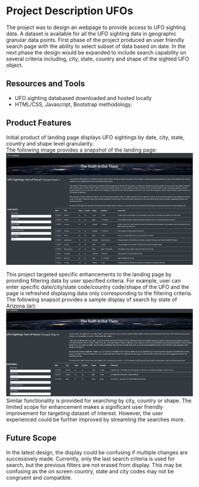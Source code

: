 # Project Description UFOs 
The project was to design an webpage to provide access to UFO sighting data. A dataset is available for all the UFO sighting data in geographic granular data points. 
First phase of the project produced an user friendly search page with the ability to select subset of data based on date. 
In the next phase the design would be expanded to include search capability on several criteria including, city, state, country and shape of the sighted UFO object.

## Resources and Tools
* UFO sighting databased downloaded and hosted locally
* HTML/CSS, Javascript, Bootstrap methodology.

## Product Features
Initial product of landing page displays UFO sightings by date, city, state, country and shape level granularity. </br>
The following image provides a snapshot of the landing page:
![UFI sighting landing page](https://github.com/mbandyo/UFOs/blob/main/Resources/Landing%20Page.png)

This project targeted specific enhancements to the landing page by providing filtering data by user specified criteria. For example, user can enter specific date/city/state code/country code/shape of the UFO and the page is refreshed displaying data only corresponding to the filtering criteria. The following snapsot provides a sample display of search by state of Arizona (ar):
![UFO sighting by state](https://github.com/mbandyo/UFOs/blob/main/Resources/Search%20by%20State.png)
Similar functionality is provided for searching by city, country or shape.
The limited scope for enhancement makes a significant user friendly improvement for targeting dataset of interest. However, the user experienced could be further improved by streamling the searches more.

## Future Scope
In the latest design, the display could be confusing if multiple changes are successively made. Currently, only the last search criteria is used for search, but the previous filters are not erased from display. This may be confusing as the on screen country, state and city codes may not be congruent and compatible.

